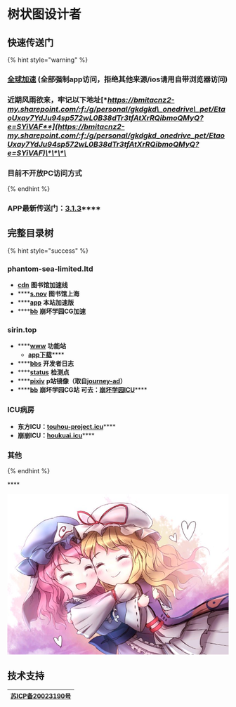 # 树状图设计者

## 快速传送门

{% hint style="warning" %}
### [**全球加速**](https://cdn.phantom-sea-limited.ltd/) **\(全部强制app访问，拒绝其他来源/ios请用自带浏览器访问\)**

### **近期风雨欲来，牢记以下地址**[**https://bmitacnz2-my.sharepoint.com/:f:/g/personal/gkdgkd\_onedrive\_pet/EtaoUxay7YdJu94sp572wL0B38dTr3tfAtXrRQibmoQMyQ?e=SYiVAF**](https://bmitacnz2-my.sharepoint.com/:f:/g/personal/gkdgkd_onedrive_pet/EtaoUxay7YdJu94sp572wL0B38dTr3tfAtXrRQibmoQMyQ?e=SYiVAF)\*\*\*\*

### **目前不开放PC访问方式**
{% endhint %}

### **APP最新传送门：**[**3.1.3**](https://cdn.jsdelivr.net/gh/Rcrwrate/H@3.1.3/app/%E5%B9%BB%E6%B5%B7%E5%AE%9E%E9%AA%8C%E5%AE%A4_3.1.3.apk)\*\*\*\*

## **完整目录树**

{% hint style="success" %}
### phantom-sea-limited.ltd

* [**cdn**](https://cdn.phantom-sea-limited.ltd) **图书馆加速线**
* \*\*\*\*[**s.nov**](https://s.nov.phantom-sea-limited.ltd) **图书馆上海**
* \*\*\*\*[**app**](https://app.phantom-sea-limited.ltd/) **本站加速版**
* \*\*\*\*[**bb**](https://bb.phantom-sea-limited.ltd/) **崩坏学园CG加速**

### sirin.top

* \*\*\*\*[**www**](https://www.sirin.top) **功能站**   
  * [**app下载**](https://www.sirin.top/app.htm)\*\*\*\*
* \*\*\*\*[**bbs**](https://bbs.sirin.top) **开发者日志**
* \*\*\*\*[**status**](https://status.sirin.top) **检测点**
* \*\*\*\*[**pixiv**](https://pixiv.sirin.top) **p站镜像（取自**[**journey-ad**](https://github.com/journey-ad/pixiv-viewer)**）**
* \*\*\*\*[**bb**](https://bb.sirin.top) **崩坏学园CG站   可去：**[**崩坏学园ICU**](https://houkuai.icu)\*\*\*\*

### **ICU病房**

* **东方ICU：**[**touhou-project.icu**](https://touhou-project.icu)\*\*\*\*
* **崩崩ICU：**[**houkuai.icu**](https://houkuai.icu)\*\*\*\*

### **其他**
{% endhint %}

\*\*\*\*

![](.gitbook/assets/agg-zo-w-t1-yhq66o-cty.jpg)



## 技术支持

| [**苏ICP备20023190号**](http://beian.miit.gov.cn/) |
| :---: |


